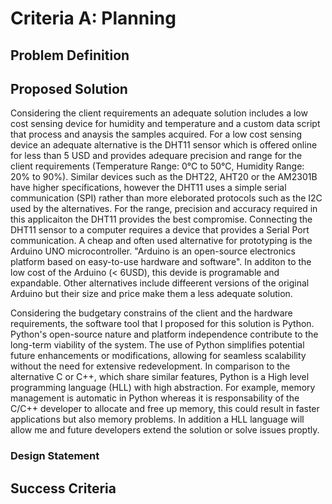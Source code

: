 # Criteria A: Planning

## Problem Definition


## Proposed Solution
Considering the client requirements an adequate solution includes a low cost sensing device for humidity and temperature and a custom data script that process and anaysis the samples acquired. For a low cost sensing device an adequate alternative is the DHT11 sensor which is offered online for less than 5 USD and provides adequare precision and range for the client requirements (Temperature Range: 0°C to 50°C, Humidity Range: 20% to 90%). Similar devices such as the DHT22, AHT20 or the AM2301B have higher specifications, however the DHT11 uses a simple serial communication (SPI) rather than more eleborated protocols such as the I2C used by the alternatives. For the range, precision and accuracy required in this applicaiton the DHT11 provides the best compromise. Connecting the DHT11 sensor to a computer requires a device that provides a Serial Port communication. A cheap and often used alternative for prototyping is the Arduino UNO microcontroller. "Arduino is an open-source electronics platform based on easy-to-use hardware and software". In additon to the low cost of the Arduino (< 6USD), this devide is programable and expandable. Other alternatives include diffeerent versions of the original Arduino but their size and price make them a less adequate solution.

Considering the budgetary constrains of the client and the hardware requirements, the software tool that I proposed for this solution is Python. Python's open-source nature and platform independence contribute to the long-term viability of the system. The use of Python simplifies potential future enhancements or modifications, allowing for seamless scalability without the need for extensive redevelopment. In comparison to the alternative C or C++, which share similar features, Python is a High level programming language (HLL) with high abstraction. For example, memory management is automatic in Python whereas it is responsability of the C/C++ developer to allocate and free up memory, this could result in faster applications but also memory problems. In addition a HLL language will allow me and future developers extend the solution or solve issues proptly.

### Design Statement

## Success Criteria
